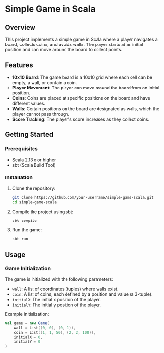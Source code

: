 # Simple Game in Scala

## Overview

This project implements a simple game in Scala where a player navigates a board, collects coins, and avoids walls. The player starts at an initial position and can move around the board to collect points.

## Features

- **10x10 Board**: The game board is a 10x10 grid where each cell can be empty, a wall, or contain a coin.
- **Player Movement**: The player can move around the board from an initial position.
- **Coins**: Coins are placed at specific positions on the board and have different values.
- **Walls**: Certain positions on the board are designated as walls, which the player cannot pass through.
- **Score Tracking**: The player's score increases as they collect coins.

## Getting Started

### Prerequisites

- Scala 2.13.x or higher
- sbt (Scala Build Tool)

### Installation

1. Clone the repository:

    ```bash
    git clone https://github.com/your-username/simple-game-scala.git
    cd simple-game-scala
    ```

2. Compile the project using sbt:

    ```bash
    sbt compile
    ```

3. Run the game:

    ```bash
    sbt run
    ```

## Usage

### Game Initialization

The game is initialized with the following parameters:

- `wall`: A list of coordinates (tuples) where walls exist.
- `coin`: A list of coins, each defined by a position and value (a 3-tuple).
- `initialX`: The initial x position of the player.
- `initialY`: The initial y position of the player.

Example initialization:

```scala
val game = new Game(
    wall = List((0, 0), (0, 1)),
    coin = List((1, 1, 50), (2, 2, 100)),
    initialX = 0,
    initialY = 0
)
